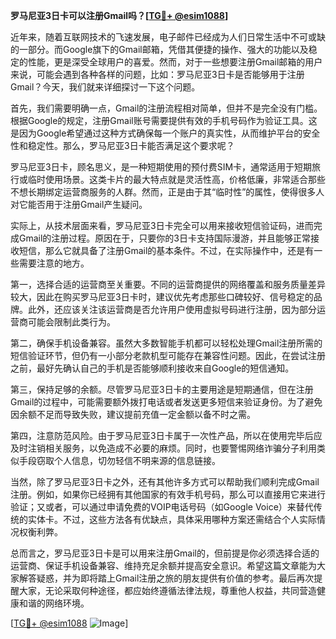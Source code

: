 **罗马尼亚3日卡可以注册Gmail吗？[[TG💪+ @esim1088](https://t.me/s/esim1088)]**

近年来，随着互联网技术的飞速发展，电子邮件已经成为人们日常生活中不可或缺的一部分。而Google旗下的Gmail邮箱，凭借其便捷的操作、强大的功能以及稳定的性能，更是深受全球用户的喜爱。然而，对于一些想要注册Gmail邮箱的用户来说，可能会遇到各种各样的问题，比如：罗马尼亚3日卡是否能够用于注册Gmail？今天，我们就来详细探讨一下这个问题。

首先，我们需要明确一点，Gmail的注册流程相对简单，但并不是完全没有门槛。根据Google的规定，注册Gmail账号需要提供有效的手机号码作为验证工具。这是因为Google希望通过这种方式确保每一个账户的真实性，从而维护平台的安全性和稳定性。那么，罗马尼亚3日卡能否满足这个要求呢？

罗马尼亚3日卡，顾名思义，是一种短期使用的预付费SIM卡，通常适用于短期旅行或临时使用场景。这类卡片的最大特点就是灵活性高，价格低廉，非常适合那些不想长期绑定运营商服务的人群。然而，正是由于其“临时性”的属性，使得很多人对它能否用于注册Gmail产生疑问。

实际上，从技术层面来看，罗马尼亚3日卡完全可以用来接收短信验证码，进而完成Gmail的注册过程。原因在于，只要你的3日卡支持国际漫游，并且能够正常接收短信，那么它就具备了注册Gmail的基本条件。不过，在实际操作中，还是有一些需要注意的地方。

第一，选择合适的运营商至关重要。不同的运营商提供的网络覆盖和服务质量差异较大，因此在购买罗马尼亚3日卡时，建议优先考虑那些口碑较好、信号稳定的品牌。此外，还应该关注该运营商是否允许用户使用虚拟号码进行注册，因为部分运营商可能会限制此类行为。

第二，确保手机设备兼容。虽然大多数智能手机都可以轻松处理Gmail注册所需的短信验证环节，但仍有一小部分老款机型可能存在兼容性问题。因此，在尝试注册之前，最好先确认自己的手机是否能够顺利接收来自Google的短信通知。

第三，保持足够的余额。尽管罗马尼亚3日卡的主要用途是短期通信，但在注册Gmail的过程中，可能需要额外拨打电话或者发送更多短信来验证身份。为了避免因余额不足而导致失败，建议提前充值一定金额以备不时之需。

第四，注意防范风险。由于罗马尼亚3日卡属于一次性产品，所以在使用完毕后应及时注销相关服务，以免造成不必要的麻烦。同时，也要警惕网络诈骗分子利用类似手段窃取个人信息，切勿轻信不明来源的信息链接。

当然，除了罗马尼亚3日卡之外，还有其他许多方式可以帮助我们顺利完成Gmail注册。例如，如果你已经拥有其他国家的有效手机号码，那么可以直接用它来进行验证；又或者，可以通过申请免费的VOIP电话号码（如Google Voice）来替代传统的实体卡。不过，这些方法各有优缺点，具体采用哪种方案还需结合个人实际情况权衡利弊。

总而言之，罗马尼亚3日卡是可以用来注册Gmail的，但前提是你必须选择合适的运营商、保证手机设备兼容、维持充足余额并提高安全意识。希望这篇文章能为大家解答疑惑，并为即将踏上Gmail注册之旅的朋友提供有价值的参考。最后再次提醒大家，无论采取何种途径，都应始终遵循法律法规，尊重他人权益，共同营造健康和谐的网络环境。

[[TG💪+ @esim1088](https://t.me/s/esim1088) ![Image](https://i.postimg.cc/4NQfJmqS/Snipaste-2025-05-13-00-14-12.png)]